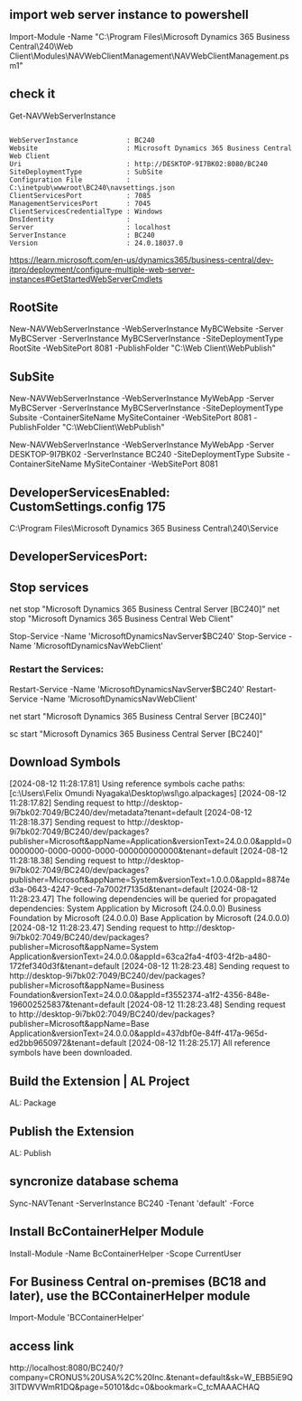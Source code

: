 ## import web server instance to powershell
Import-Module -Name "C:\Program Files\Microsoft Dynamics 365 Business Central\240\Web Client\Modules\NAVWebClientManagement\NAVWebClientManagement.psm1"
## check it
Get-NAVWebServerInstance


```

WebServerInstance            : BC240
Website                      : Microsoft Dynamics 365 Business Central Web Client
Uri                          : http://DESKTOP-9I7BK02:8080/BC240
SiteDeploymentType           : SubSite
Configuration File           : C:\inetpub\wwwroot\BC240\navsettings.json
ClientServicesPort           : 7085
ManagementServicesPort       : 7045
ClientServicesCredentialType : Windows
DnsIdentity                  :
Server                       : localhost
ServerInstance               : BC240
Version                      : 24.0.18037.0

```

https://learn.microsoft.com/en-us/dynamics365/business-central/dev-itpro/deployment/configure-multiple-web-server-instances#GetStartedWebServerCmdlets


## RootSite
New-NAVWebServerInstance -WebServerInstance MyBCWebsite -Server MyBCServer -ServerInstance MyBCServerInstance -SiteDeploymentType RootSite -WebSitePort 8081 -PublishFolder "C:\Web Client\WebPublish"

## SubSite
New-NAVWebServerInstance -WebServerInstance MyWebApp -Server MyBCServer -ServerInstance MyBCServerInstance -SiteDeploymentType Subsite -ContainerSiteName MySiteContainer -WebSitePort 8081 -PublishFolder "C:\WebClient\WebPublish"

New-NAVWebServerInstance -WebServerInstance MyWebApp -Server DESKTOP-9I7BK02 -ServerInstance BC240 -SiteDeploymentType Subsite -ContainerSiteName MySiteContainer -WebSitePort 8081 


## DeveloperServicesEnabled: CustomSettings.config 175
C:\Program Files\Microsoft Dynamics 365 Business Central\240\Service 

<add key="DeveloperServicesEnabled" value="true" />

## DeveloperServicesPort:
<add key="DeveloperServicesPort" value="7049" />


## Stop services
net stop "Microsoft Dynamics 365 Business Central Server [BC240]"
net stop "Microsoft Dynamics 365 Business Central Web Client"

Stop-Service -Name 'MicrosoftDynamicsNavServer$BC240'
Stop-Service -Name 'MicrosoftDynamicsNavWebClient'


### Restart the Services:
Restart-Service -Name 'MicrosoftDynamicsNavServer$BC240'
Restart-Service -Name 'MicrosoftDynamicsNavWebClient'



net start "Microsoft Dynamics 365 Business Central Server [BC240]"



sc start "Microsoft Dynamics 365 Business Central Server [BC240]"

## Download Symbols

[2024-08-12 11:28:17.81] Using reference symbols cache paths: [c:\Users\Felix Omundi Nyagaka\Desktop\wsl\go\.alpackages]
[2024-08-12 11:28:17.82] Sending request to http://desktop-9i7bk02:7049/BC240/dev/metadata?tenant=default
[2024-08-12 11:28:18.37] Sending request to http://desktop-9i7bk02:7049/BC240/dev/packages?publisher=Microsoft&appName=Application&versionText=24.0.0.0&appId=00000000-0000-0000-0000-000000000000&tenant=default
[2024-08-12 11:28:18.38] Sending request to http://desktop-9i7bk02:7049/BC240/dev/packages?publisher=Microsoft&appName=System&versionText=1.0.0.0&appId=8874ed3a-0643-4247-9ced-7a7002f7135d&tenant=default
[2024-08-12 11:28:23.47] The following dependencies will be queried for propagated dependencies:
System Application by Microsoft (24.0.0.0)
Business Foundation by Microsoft (24.0.0.0)
Base Application by Microsoft (24.0.0.0)
[2024-08-12 11:28:23.47] Sending request to http://desktop-9i7bk02:7049/BC240/dev/packages?publisher=Microsoft&appName=System Application&versionText=24.0.0.0&appId=63ca2fa4-4f03-4f2b-a480-172fef340d3f&tenant=default
[2024-08-12 11:28:23.48] Sending request to http://desktop-9i7bk02:7049/BC240/dev/packages?publisher=Microsoft&appName=Business Foundation&versionText=24.0.0.0&appId=f3552374-a1f2-4356-848e-196002525837&tenant=default
[2024-08-12 11:28:23.48] Sending request to http://desktop-9i7bk02:7049/BC240/dev/packages?publisher=Microsoft&appName=Base Application&versionText=24.0.0.0&appId=437dbf0e-84ff-417a-965d-ed2bb9650972&tenant=default
[2024-08-12 11:28:25.17] All reference symbols have been downloaded.



## Build the Extension | AL Project
AL: Package

## Publish the Extension
AL: Publish


## syncronize database schema
Sync-NAVTenant -ServerInstance BC240 -Tenant 'default' -Force

## Install BcContainerHelper Module
Install-Module -Name BcContainerHelper -Scope CurrentUser


## For Business Central on-premises (BC18 and later), use the BCContainerHelper module
Import-Module 'BCContainerHelper'

## access link
http://localhost:8080/BC240/?company=CRONUS%20USA%2C%20Inc.&tenant=default&sk=W_EBB5iE9Q3ITDWVWmR1DQ&page=50101&dc=0&bookmark=C_tcMAAACHAQ